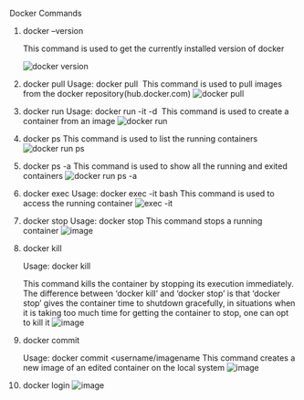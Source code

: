 Docker Commands

1. docker –version

   This command is used to get the currently installed version of docker
   
   ![docker version](https://user-images.githubusercontent.com/98871819/194724145-62b29e3d-f32e-42e9-ad3f-34e37db0e86e.png)

2. docker pull
  Usage: docker pull <image name>
  This command is used to pull images from the docker repository(hub.docker.com)
  ![docker pull](https://user-images.githubusercontent.com/98871819/194724214-708aad19-81cf-48d1-bba0-939d2b32b244.png)


3. docker run
  Usage: docker run -it -d <image name>
  This command is used to create a container from an image
  ![docker run](https://user-images.githubusercontent.com/98871819/194724287-711b4288-1f9b-4234-bc74-6ebe60ab2fef.png)

4. docker ps
  This command is used to list the running containers
  ![docker run ps](https://user-images.githubusercontent.com/98871819/194724355-95193da1-19e8-48b9-9134-5f10419efa68.png)

5. docker ps -a
   This command is used to show all the running and exited containers
   ![docker run ps -a](https://user-images.githubusercontent.com/98871819/194724423-e94a5f38-5eba-4d88-9965-41e46fcd110e.png)
  
6. docker exec
   Usage: docker exec -it <container id> bash
   This command is used to access the running container
   ![exec -it](https://user-images.githubusercontent.com/98871819/194724524-4dd78e00-99f1-45bf-9a33-1507779979d1.png)

7. docker stop
   Usage: docker stop <container id>
   This command stops a running container
   ![image](https://user-images.githubusercontent.com/98871819/194724640-8dc05941-6c69-4a0a-b3e5-66f4f0ce7424.png)

8. docker kill

   Usage: docker kill <container id>

   This command kills the container by stopping its execution immediately. The difference between ‘docker kill’ and ‘docker stop’ is that ‘docker stop’ gives the      container time to shutdown gracefully, in situations when it is taking too much time for getting the container to stop, one can opt to kill it
   ![image](https://user-images.githubusercontent.com/98871819/194725556-5c956277-3867-4151-ba43-9fc9f4e5f67e.png)

9. docker commit

   Usage: docker commit <conatainer id> <username/imagename
   This command creates a new image of an edited container on the local system
   ![image](https://user-images.githubusercontent.com/98871819/194725670-521eae4e-cf7e-4a3d-a264-ca8b0cbf9e70.png)
                                      
10. docker login
   ![image](https://user-images.githubusercontent.com/98871819/194725775-df660491-6d27-470b-9481-694d0f42e2cc.png)


   
   
   
